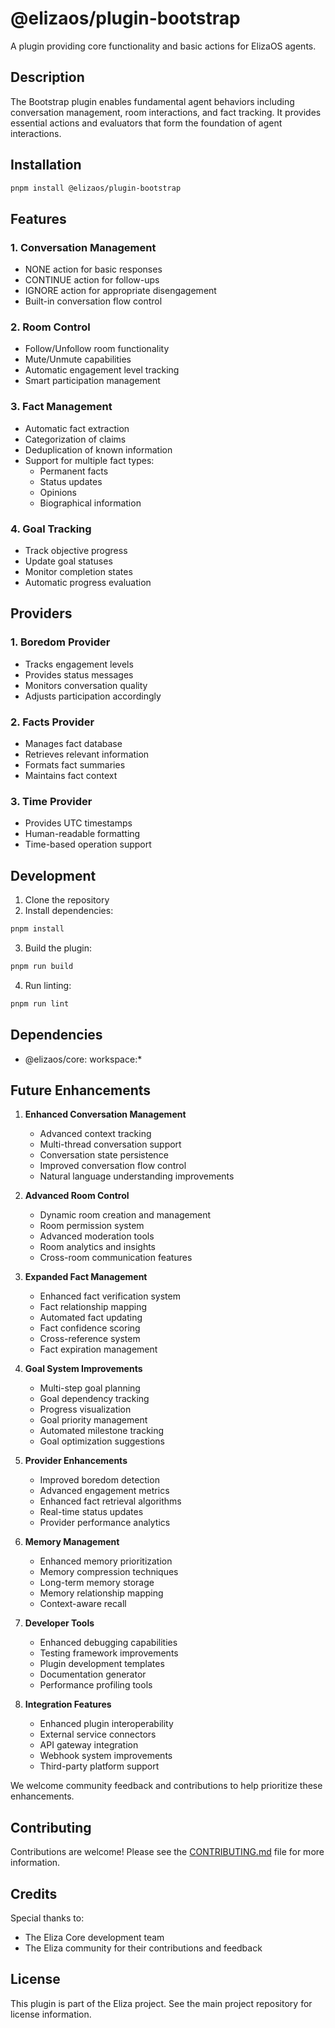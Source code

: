 # @elizaos/plugin-bootstrap

A plugin providing core functionality and basic actions for ElizaOS agents.

## Description

The Bootstrap plugin enables fundamental agent behaviors including conversation management, room interactions, and fact tracking. It provides essential actions and evaluators that form the foundation of agent interactions.

## Installation

```bash
pnpm install @elizaos/plugin-bootstrap
```

## Features

### 1. Conversation Management

- NONE action for basic responses
- CONTINUE action for follow-ups
- IGNORE action for appropriate disengagement
- Built-in conversation flow control

### 2. Room Control

- Follow/Unfollow room functionality
- Mute/Unmute capabilities
- Automatic engagement level tracking
- Smart participation management

### 3. Fact Management

- Automatic fact extraction
- Categorization of claims
- Deduplication of known information
- Support for multiple fact types:
    - Permanent facts
    - Status updates
    - Opinions
    - Biographical information

### 4. Goal Tracking

- Track objective progress
- Update goal statuses
- Monitor completion states
- Automatic progress evaluation

## Providers

### 1. Boredom Provider

- Tracks engagement levels
- Provides status messages
- Monitors conversation quality
- Adjusts participation accordingly

### 2. Facts Provider

- Manages fact database
- Retrieves relevant information
- Formats fact summaries
- Maintains fact context

### 3. Time Provider

- Provides UTC timestamps
- Human-readable formatting
- Time-based operation support

## Development

1. Clone the repository
2. Install dependencies:

```bash
pnpm install
```

3. Build the plugin:

```bash
pnpm run build
```

4. Run linting:

```bash
pnpm run lint
```

## Dependencies

- @elizaos/core: workspace:\*

## Future Enhancements

1. **Enhanced Conversation Management**

    - Advanced context tracking
    - Multi-thread conversation support
    - Conversation state persistence
    - Improved conversation flow control
    - Natural language understanding improvements

2. **Advanced Room Control**

    - Dynamic room creation and management
    - Room permission system
    - Advanced moderation tools
    - Room analytics and insights
    - Cross-room communication features

3. **Expanded Fact Management**

    - Enhanced fact verification system
    - Fact relationship mapping
    - Automated fact updating
    - Fact confidence scoring
    - Cross-reference system
    - Fact expiration management

4. **Goal System Improvements**

    - Multi-step goal planning
    - Goal dependency tracking
    - Progress visualization
    - Goal priority management
    - Automated milestone tracking
    - Goal optimization suggestions

5. **Provider Enhancements**

    - Improved boredom detection
    - Advanced engagement metrics
    - Enhanced fact retrieval algorithms
    - Real-time status updates
    - Provider performance analytics

6. **Memory Management**

    - Enhanced memory prioritization
    - Memory compression techniques
    - Long-term memory storage
    - Memory relationship mapping
    - Context-aware recall

7. **Developer Tools**

    - Enhanced debugging capabilities
    - Testing framework improvements
    - Plugin development templates
    - Documentation generator
    - Performance profiling tools

8. **Integration Features**
    - Enhanced plugin interoperability
    - External service connectors
    - API gateway integration
    - Webhook system improvements
    - Third-party platform support

We welcome community feedback and contributions to help prioritize these enhancements.

## Contributing

Contributions are welcome! Please see the [CONTRIBUTING.md](CONTRIBUTING.md) file for more information.

## Credits

Special thanks to:

- The Eliza Core development team
- The Eliza community for their contributions and feedback

## License

This plugin is part of the Eliza project. See the main project repository for license information.
